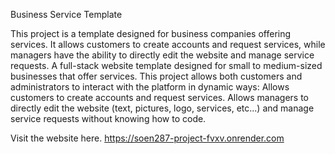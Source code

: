 Business Service Template

This project is a template designed for business companies offering services. It allows customers to create accounts and request services, while managers have the ability to directly edit the website and manage service requests.
A full-stack website template designed for small to medium-sized businesses that offer services.
This project allows both customers and administrators to interact with the platform in dynamic ways:
Allows customers to create accounts and request services.
Allows managers to directly edit the website (text, pictures, logo, services, etc...) and manage service requests without knowing how to code.

Visit the website here.
https://soen287-project-fvxv.onrender.com
